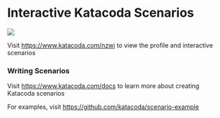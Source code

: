 # Interactive Katacoda Scenarios

[![](http://shields.katacoda.com/katacoda/nzwi/count.svg)](https://www.katacoda.com/nzwi "Get your profile on Katacoda.com")

Visit https://www.katacoda.com/nzwi to view the profile and interactive scenarios

### Writing Scenarios
Visit https://www.katacoda.com/docs to learn more about creating Katacoda scenarios

For examples, visit https://github.com/katacoda/scenario-example
